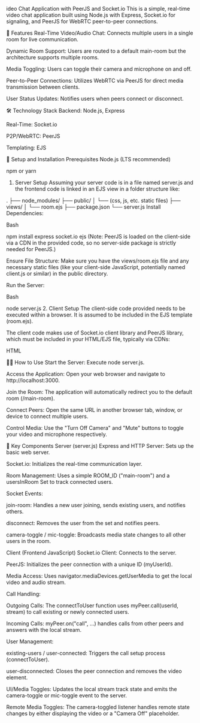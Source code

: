 ideo Chat Application with PeerJS and Socket.io
This is a simple, real-time video chat application built using Node.js with Express, Socket.io for signaling, and PeerJS for WebRTC peer-to-peer connections.

🚀 Features
Real-Time Video/Audio Chat: Connects multiple users in a single room for live communication.

Dynamic Room Support: Users are routed to a default main-room but the architecture supports multiple rooms.

Media Toggling: Users can toggle their camera and microphone on and off.

Peer-to-Peer Connections: Utilizes WebRTC via PeerJS for direct media transmission between clients.

User Status Updates: Notifies users when peers connect or disconnect.

🛠️ Technology Stack
Backend: Node.js, Express

Real-Time: Socket.io

P2P/WebRTC: PeerJS

Templating: EJS

📝 Setup and Installation
Prerequisites
Node.js (LTS recommended)

npm or yarn

1. Server Setup
Assuming your server code is in a file named server.js and the frontend code is linked in an EJS view in a folder structure like:

.
├── node_modules/
├── public/
│   └── (css, js, etc. static files)
├── views/
│   └── room.ejs
├── package.json
└── server.js
Install Dependencies:

Bash

npm install express socket.io ejs
(Note: PeerJS is loaded on the client-side via a CDN in the provided code, so no server-side package is strictly needed for PeerJS.)

Ensure File Structure: Make sure you have the views/room.ejs file and any necessary static files (like your client-side JavaScript, potentially named client.js or similar) in the public directory.

Run the Server:

Bash

node server.js
2. Client Setup
The client-side code provided needs to be executed within a browser. It is assumed to be included in the EJS template (room.ejs).

The client code makes use of Socket.io client library and PeerJS library, which must be included in your HTML/EJS file, typically via CDNs:

HTML

<script src="/socket.io/socket.io.js"></script>
<script src="https://unpkg.com/peerjs@1.5.2/dist/peerjs.min.js"></script>
<script src="/path/to/your/client-script.js" defer></script>
🧑‍💻 How to Use
Start the Server: Execute node server.js.

Access the Application: Open your web browser and navigate to http://localhost:3000.

Join the Room: The application will automatically redirect you to the default room (/main-room).

Connect Peers: Open the same URL in another browser tab, window, or device to connect multiple users.

Control Media: Use the "Turn Off Camera" and "Mute" buttons to toggle your video and microphone respectively.

🔑 Key Components
Server (server.js)
Express and HTTP Server: Sets up the basic web server.

Socket.io: Initializes the real-time communication layer.

Room Management: Uses a simple ROOM_ID ("main-room") and a usersInRoom Set to track connected users.

Socket Events:

join-room: Handles a new user joining, sends existing users, and notifies others.

disconnect: Removes the user from the set and notifies peers.

camera-toggle / mic-toggle: Broadcasts media state changes to all other users in the room.

Client (Frontend JavaScript)
Socket.io Client: Connects to the server.

PeerJS: Initializes the peer connection with a unique ID (myUserId).

Media Access: Uses navigator.mediaDevices.getUserMedia to get the local video and audio stream.

Call Handling:

Outgoing Calls: The connectToUser function uses myPeer.call(userId, stream) to call existing or newly connected users.

Incoming Calls: myPeer.on("call", ...) handles calls from other peers and answers with the local stream.

User Management:

existing-users / user-connected: Triggers the call setup process (connectToUser).

user-disconnected: Closes the peer connection and removes the video element.

UI/Media Toggles: Updates the local stream track state and emits the camera-toggle or mic-toggle event to the server.

Remote Media Toggles: The camera-toggled listener handles remote state changes by either displaying the video or a "Camera Off" placeholder.
